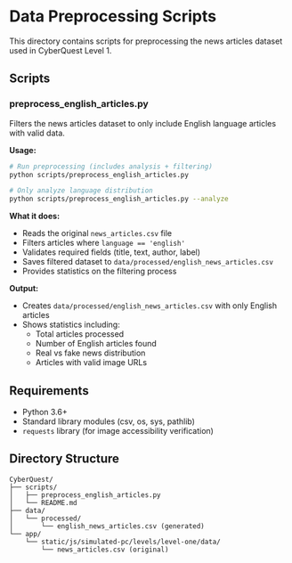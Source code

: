 # Data Preprocessing Scripts

This directory contains scripts for preprocessing the news articles dataset used in CyberQuest Level 1.

## Scripts

### preprocess_english_articles.py

Filters the news articles dataset to only include English language articles with valid data.

**Usage:**
```bash
# Run preprocessing (includes analysis + filtering)
python scripts/preprocess_english_articles.py

# Only analyze language distribution
python scripts/preprocess_english_articles.py --analyze
```

**What it does:**
- Reads the original `news_articles.csv` file
- Filters articles where `language == 'english'`
- Validates required fields (title, text, author, label)
- Saves filtered dataset to `data/processed/english_news_articles.csv`
- Provides statistics on the filtering process

**Output:**
- Creates `data/processed/english_news_articles.csv` with only English articles
- Shows statistics including:
  - Total articles processed
  - Number of English articles found
  - Real vs fake news distribution
  - Articles with valid image URLs

## Requirements

- Python 3.6+
- Standard library modules (csv, os, sys, pathlib)
- `requests` library (for image accessibility verification)

## Directory Structure

```
CyberQuest/
├── scripts/
│   ├── preprocess_english_articles.py
│   └── README.md
├── data/
│   └── processed/
│       └── english_news_articles.csv (generated)
└── app/
    └── static/js/simulated-pc/levels/level-one/data/
        └── news_articles.csv (original)
```
